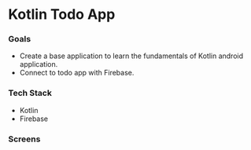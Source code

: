 # Kotlin Todo App

### Goals

- Create a base application to learn the fundamentals of Kotlin android application.
- Connect to todo app with Firebase.

### Tech Stack

- Kotlin
- Firebase

### Screens



